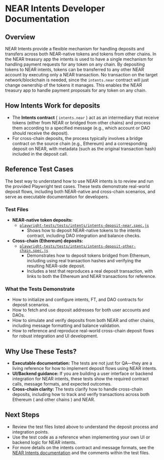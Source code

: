 # NEAR Intents Developer Documentation

## Overview

NEAR Intents provide a flexible mechanism for handling deposits and transfers across both NEAR-native tokens and tokens from other chains. In the NEAR treasury app the intents is used to have a single mechanism for handling payment requests for any token on any chain. By depositing tokens to NEAR intents, tokens can be transferred to any other NEAR account by executing only a NEAR transaction. No transaction on the target network/blockchain is needed, since the `intents.near` contract will just change ownership of the tokens it manages. This enables the NEAR treasury app to handle payment proposals for any token on any chain.

## How Intents Work for deposits

- The **Intents contract** ( `intents.near` ) act as an intermediary that receive tokens (either from NEAR or bridged from other chains) and process them according to a specified message (e.g., which account or DAO should receive the deposit).
- For cross-chain deposits, the process typically involves a bridge contract on the source chain (e.g., Ethereum) and a corresponding deposit on NEAR, with metadata (such as the original transaction hash) included in the deposit call.

## Reference Test Cases

The best way to understand how to use NEAR intents is to review and run the provided Playwright test cases. These tests demonstrate real-world deposit flows, including both NEAR-native and cross-chain scenarios, and serve as executable documentation for developers.

### Test Files

- **NEAR-native token deposits:**
  - [`playwright-tests/tests/intents/intents-deposit-near.spec.js`](../../playwright-tests/tests/intents/intents-deposit-near.spec.js)
    - Shows how to deposit NEAR-native tokens to the intents contract, including DAO integration and balance checks.
- **Cross-chain (Ethereum) deposits:**
  - [`playwright-tests/tests/intents/intents-deposit-other-chain.spec.js`](../../playwright-tests/tests/intents/intents-deposit-other-chain.spec.js)
    - Demonstrates how to deposit tokens bridged from Ethereum, including using real transaction hashes and verifying the resulting NEAR-side deposit.
    - Includes a test that reproduces a real deposit transaction, with links to both the Ethereum and NEAR transactions for reference.

### What the Tests Demonstrate

- How to initialize and configure intents, FT, and DAO contracts for deposit scenarios.
- How to fetch and use deposit addresses for both user accounts and DAOs.
- How to simulate and verify deposits from both NEAR and other chains, including message formatting and balance validation.
- How to reference and reproduce real-world cross-chain deposit flows for robust integration and UI development.

## Why Use These Tests?

- **Executable documentation:** The tests are not just for QA—they are a living reference for how to implement deposit flows using NEAR intents.
- **UI/Backend guidance:** If you are building a user interface or backend integration for NEAR intents, these tests show the required contract calls, message formats, and expected outcomes.
- **Cross-chain clarity:** The tests clarify how to handle cross-chain deposits, including how to track and verify transactions across both Ethereum ( and other chains ) and NEAR.

## Next Steps

- Review the test files listed above to understand the deposit process and integration points.
- Use the test code as a reference when implementing your own UI or backend logic for NEAR intents.
- For more details on the intents contract and message formats, see the [NEAR Intents documentation](https://docs.near.org/tutorials/intents/deposit) and the comments within the test files.

